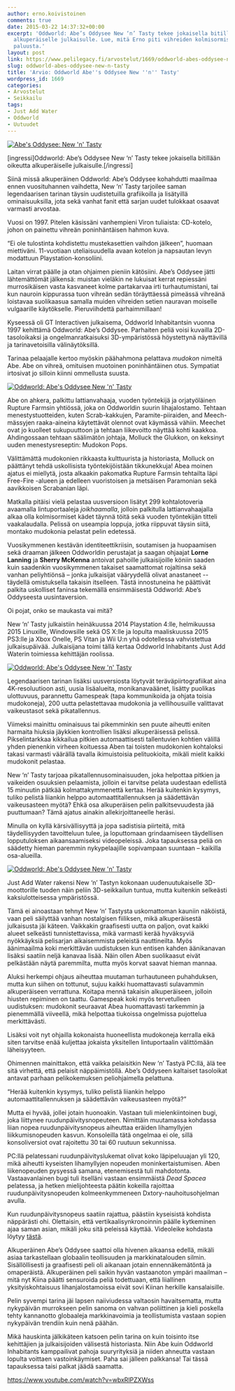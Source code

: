 ```yaml
---
author: erno.koivistoinen
comments: true
date: 2015-03-22 14:37:32+00:00
excerpt: 'Oddworld: Abe’s Oddysee New ‘n’ Tasty tekee jokaisella bitillään oikeutta
  alkuperäiselle julkaisulle. Lue, mitä Erno piti vihreiden kolmisormisten miesten
  paluusta.'
layout: post
link: https://www.pelilegacy.fi/arvostelut/1669/oddworld-abes-oddysee-new-n-tasty
slug: oddworld-abes-oddysee-new-n-tasty
title: 'Arvio: Oddworld Abe''s Oddysee New ''n'' Tasty'
wordpress_id: 1669
categories:
- Arvostelut
- Seikkailu
tags:
- Just Add Water
- Oddworld
- Uutuudet
---
```


[![Abe's Oddysee: New 'n' Tasty](http://www.pelilegacy.fi/wp-content/uploads/2015/02/new_n_tasty.jpg)](http://www.pelilegacy.fi/wp-content/uploads/2015/02/new_n_tasty.jpg)

[ingressi]Oddworld: Abe’s Oddysee New ‘n’ Tasty tekee jokaisella bitillään oikeutta alkuperäiselle julkaisulle.[/ingressi]

Siinä missä alkuperäinen Oddworld: Abe’s Oddysee kohahdutti maailmaa ennen vuosituhannen vaihdetta, New ‘n’ Tasty tarjoilee saman legendaarisen tarinan täysin uudistetuilla grafiikoilla ja lisätyillä ominaisuuksilla, jota sekä vanhat fanit että sarjan uudet tulokkaat osaavat varmasti arvostaa.

Vuosi on 1997. Pitelen käsissäni vanhempieni Viron tuliaista: CD-kotelo, johon on painettu vihreän poninhäntäisen hahmon kuva.

“Ei ole tulostinta kohdistettu mustekasettien vaihdon jälkeen”, huomaan miettiväni. 11-vuotiaan uteliaisuudella avaan kotelon ja napsautan levyn modattuun Playstation-konsoliini.

Laitan virrat päälle ja otan ohjaimen pieniin kätösiini. Abe’s Oddysee jätti lähtemättömät jälkensä: muistan vieläkin ne lukuisat kerrat repiessäni murrosikäisen vasta kasvaneet kolme partakarvaa irti turhautumistani, tai kun nauroin kippurassa tuon vihreän sedän töräyttäessä pimeässä vihreänä loistavaa suolikaasua samalla muiden vihreiden setien nauravan moiselle vulgaarille käytökselle. Pieruviihdettä parhaimmillaan!

Kyseessä oli GT Interactiven julkaisema, Oddworld Inhabitantsin vuonna 1997 kehittämä Oddworld: Abe’s Oddysee. Parhaiten peliä voisi kuvailla 2D-tasoloikaksi ja ongelmanratkaisuksi 3D-ympäristössä höystettynä näyttävillä ja tarinavetoisilla välinäytöksillä.

Tarinaa pelaajalle kertoo myöskin päähahmona pelattava _mudokon_ nimeltä Abe. Abe on vihreä, omituisen muotoinen poninhäntäinen otus. Sympatiat irtosivat jo silloin kiinni ommellusta suusta.

[![Oddworld: Abe's Oddysee New 'n' Tasty](http://www.pelilegacy.fi/wp-content/uploads/2015/03/oddworld_waxing.jpg)](http://www.pelilegacy.fi/wp-content/uploads/2015/03/oddworld_waxing.jpg)

Abe on ahkera, palkittu lattianvahaaja, vuoden työntekijä ja orjatyöläinen Rupture Farmsin yhtiössä, joka on Oddworldin suurin lihajalostamo. Tehtaan menestystuotteiden, kuten Scrab-kakkujen, Paramite-piiraiden, and Meech-mässyjen raaka-aineina käytettävät olennot ovat käymässä vähiin. Meechet ovat jo kuolleet sukupuuttoon ja tehtaan liikevoitto näyttää kohti kaakkoa. Ahdingossaan tehtaan säälimätön johtaja, Molluck the Glukkon, on keksinyt uuden menestysreseptin: Mudokon Pops.

Välittämättä mudokonien rikkaasta kulttuurista ja historiasta, Molluck on päättänyt tehdä uskollisista työntekijöistään tikkunekkuja! Abea moinen ajatus ei miellytä, josta alkaakin pakomatka Rupture Farmsin tehtailta läpi Free-Fire -alueen ja edelleen vuoristoisen ja metsäisen Paramonian sekä aavikkoisen Scrabanian läpi.

Matkalla pitäisi vielä pelastaa uusversioon lisätyt 299 kohtalotoveria avaamalla lintuportaaleja _joikhaamalla_, jolloin palkitulla lattianvahaajalla alkaa olla kolmisormiset kädet täynnä töitä sekä vuoden työntekijän titteli vaakalaudalla. Pelissä on useampia loppuja, jotka riippuvat täysin siitä, montako mudokonia pelastat pelin edetessä.

Vuosikymmenen kestävän identiteettikriisin, soutamisen ja huopaamisen sekä draaman jälkeen Oddworldin perustajat ja saagan ohjaajat **Lorne Lanning** ja **Sherry McKenna** antoivat pahoille julkaisijoille köniin saaden kuin saadenkin vuosikymmenen takaiset saamattomat rojaltinsa sekä vanhan peliyhtiönsä – jonka julkaisijat vääryydellä olivat anastaneet -- täydellä omistuksella takaisin itselleen. Tästä innostuneina he päättivät palkita uskolliset faninsa tekemällä ensimmäisestä Oddworld: Abe’s Oddyseesta uusintaversion.

Oi pojat, onko se maukasta vai mitä?

New ‘n’ Tasty julkaistiin heinäkuussa 2014 Playstation 4:lle, helmikuussa 2015 Linuxille, Windowsille sekä OS X:lle ja lopulta maaliskuussa 2015 PS3:lle ja Xbox Onelle, PS Vitan ja Wii U:n yhä odotellessa vahvistettua julkaisupäivää. Julkaisijana toimi tällä kertaa Oddworld Inhabitants Just Add Waterin toimiessa kehittäjän roolissa.

[![Oddworld: Abe's Oddysee New 'n' Tasty](http://www.pelilegacy.fi/wp-content/uploads/2015/03/oddworld_jump.jpg)](http://www.pelilegacy.fi/wp-content/uploads/2015/03/oddworld_jump.jpg)

Legendaarisen tarinan lisäksi uusversiosta löytyvät teräväpiirtografiikat aina 4K-resoluutioon asti, uusia lisäalueita, monikanavaäänet, lisätty puolikas ulottuvuus, parannettu Gamespeak (tapa kommunikoida ja ohjata toisia mudokoneja), 200 uutta pelastettavaa mudokonia ja vellihousuille valittavat vaikeustasot sekä pikatallennus.

Viimeksi mainittu ominaisuus tai pikemminkin sen puute aiheutti eniten harmaita hiuksia jäykkien kontrollien lisäksi alkuperäisessä pelissä. Pikselintarkkaa kikkailua pitkien automaattisesti tallentuvien kohtien välillä yhden pienenkin virheen koituessa Aben tai toisten mudokonien kohtaloksi takasi varmasti väärällä tavalla ikimuistoisia pelituokioita, mikäli mielit kaikki mudokonit pelastaa.

New ‘n’ Tasty tarjoaa pikatallennusominaisuuden, joka helpottaa pitkien ja vaikeiden osuuksien pelaamista, jolloin ei tarvitse pelata uudestaan edellistä 15 minuutin pätkää kolmattakymmenettä kertaa. Herää kuitenkin kysymys, tuliko pelistä liiankin helppo automaattitallennuksen ja säädettävän vaikeusasteen myötä? Ehkä osa alkuperäisen pelin palkitsevuudesta jää puuttumaan? Tämä ajatus ainakin allekirjoittaneelle heräsi.

Minulla on kyllä kärsivällisyyttä ja jopa sadistisia piirteitä, mitä täydellisyyden tavoitteluun tulee, ja loputtomaan grindaamiseen täydellisen lopputuloksen aikaansaamiseksi videopeleissä. Joka tapauksessa peliä on säädetty hieman paremmin nykypelaajille sopivampaan suuntaan – kaikilla osa-alueilla.

[![Oddworld: Abe's Oddysee New 'n' Tasty](http://www.pelilegacy.fi/wp-content/uploads/2015/03/oddworld_paramonia.jpg)](http://www.pelilegacy.fi/wp-content/uploads/2015/03/oddworld_paramonia.jpg)

Just Add Water rakensi New ‘n’ Tastyn kokonaan uudenuutukaiselle 3D-moottorille tuoden näin peliin 3D-seikkailun tuntua, mutta kuitenkin selkeästi kaksiulotteisessa ympäristössä.

Tämä ei ainoastaan tehnyt New ‘n’ Tastysta uskomattoman kauniin näköistä, vaan peli säilyttää vanhan nostalgisen fiiliksen, mikä alkuperäisestä julkaisusta jäi käteen. Vaikkakin graafisesti uutta on paljon, ovat kaikki alueet selkeästi tunnistettavissa, mikä varmasti kerää hyväksyviä nyökkäyksiä pelisarjan aikaisemmista peleistä nauttineilta. Myös äänimaailma koki merkittävän uudistuksen kun entisen kahden äänikanavan lisäksi saatiin neljä kanavaa lisää. Näin ollen Aben suolikaasut eivät pelkästään näytä paremmilta, mutta myös korvat saavat hieman mannaa.

Aluksi herkempi ohjaus aiheuttaa muutaman turhautuneen puhahduksen, mutta kun siihen on tottunut, sujuu kaikki huomattavasti sulavammin alkuperäiseen verrattuna. Koitapa mennä takaisin alkuperäiseen, jolloin hiusten repiminen on taattu. Gamespeak koki myös tervetulleen uudistuksen: mudokonit seuraavat Abea huomattavasti tarkemmin ja pienemmällä viiveellä, mikä helpottaa tiukoissa ongelmissa pujottelua merkittävästi.

Lisäksi voit nyt ohjailla kokonaista huoneellista mudokoneja kerralla eikä siten tarvitse enää kuljettaa jokaista yksitellen lintuportaalin välittömään läheisyyteen.

Ohimennen mainittakon, että vaikka pelaisitkin New ‘n’ Tastyä PC:llä, älä tee sitä virhettä, että pelaisit näppäimistöllä. Abe’s Oddyseen kaltaiset tasoloikat antavat parhaan pelikokemuksen peliohjaimella pelattuna.

<div class="pullquote">“Herää kuitenkin kysymys, tuliko pelistä liiankin helppo automaattitallennuksen ja säädettävän vaikeusasteen myötä?”</div>

Mutta ei hyvää, jollei jotain huonoakin. Vastaan tuli mielenkiintoinen bugi, joka liittynee ruudunpäivitysnopeuteen. Nimittäin muutamassa kohdassa liian nopea ruudunpäivitysnopeus aiheuttaa eräiden lihamyllyjen liikkumisnopeuden kasvun. Konsoleilla tätä ongelmaa ei ole, sillä konsoliversiot ovat rajoitettu 30 tai 60 ruutuun sekunnissa.

PC:llä pelatessani ruudunpäivityslukemat olivat koko läpipeluuajan yli 120, mikä aiheutti kyseisten lihamyllyjen nopeuden moninkertaistumisen. Aben liikenopeuden pysyessä samana, etenemisestä tuli mahdotonta. Vastaavanlainen bugi tuli itselläni vastaan ensimmäistä _Dead Spacea_ pelatessa, ja hetken mielijohteesta päätin kokeilla rajoittaa ruudunpäivitysnopeuden kolmeenkymmeneen Dxtory-nauhoitusohjelman avulla.

Kun ruudunpäivitysnopeus saatiin rajattua, päästiin kyseisistä kohdista näppärästi ohi. Olettaisin, että vertikaalisynkronoinnin päälle kytkeminen ajaa saman asian, mikäli joku sitä peleissä käyttää. Videoleike kohdasta löytyy [tästä](http://www.twitch.tv/ertsi86/c/6202058).

Alkuperäinen Abe’s Oddysee saattoi olla hivenen aikaansa edellä, mikäli asiaa tarkastellaan globaalin teollisuuden ja markkinatalouden silmin. Sisällöllisesti ja graafisesti peli oli aikanaan jotain ennennäkemätöntä ja omaperäistä. Alkuperäinen peli saikin hyvän vastaanoton ympäri maailman – mitä nyt Kiina päätti sensuroida peliä todettuaan, että liiallinen yksityiskohtaisuus lihanjalostamoissa eivät sovi Kiinan herkille kansalaisille.

Pelin syvempi tarina jäi lapsen naiiviudessa valtaosin havaitsematta, mutta nykypäivän murrokseen pelin sanoma on vahvan poliittinen ja kieli poskella tehty kannanotto globaaleja markkinavoimia ja teollistumista vastaan sopien nykypäivän trendiin kuin nenä päähän.

Mikä hauskinta jälkikäteen katsoen pelin tarina on kuin toisinto itse kehittäjien ja julkaisijoiden välisestä historiasta. Niin Abe kuin Oddworld Inhabitants kamppailivat pahoja suuryrityksiä ja niiden ahneutta vastaan lopulta voittaen vastoinkäymiset. Paha sai jälleen palkkansa! Tai tässä tapauksessa taisi palkat jäädä saamatta.

https://www.youtube.com/watch?v=wbxRlPZXWss
